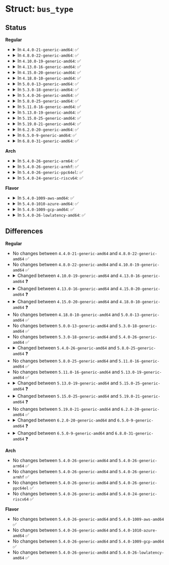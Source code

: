 # Struct: <code>bus_type</code>

## Status
<b>Regular</b>
<ul>
<li>
<details>
<summary>In <code>4.4.0-21-generic-amd64</code>: ✅</summary>

```c
struct bus_type {
    const char * name;
    const char * dev_name;
    struct device * dev_root;
    struct device_attribute * dev_attrs;
    const struct attribute_group * * bus_groups;
    const struct attribute_group * * dev_groups;
    const struct attribute_group * * drv_groups;
    int (*)(struct device *, struct device_driver *) match;
    int (*)(struct device *, struct kobj_uevent_env *) uevent;
    int (*)(struct device *) probe;
    int (*)(struct device *) remove;
    void (*)(struct device *) shutdown;
    int (*)(struct device *) online;
    int (*)(struct device *) offline;
    int (*)(struct device *, pm_message_t) suspend;
    int (*)(struct device *) resume;
    const struct dev_pm_ops * pm;
    const struct iommu_ops * iommu_ops;
    struct subsys_private * p;
    struct lock_class_key lock_key;
}
```
</details>
</li>
<li>
<details>
<summary>In <code>4.8.0-22-generic-amd64</code>: ✅</summary>

```c
struct bus_type {
    const char * name;
    const char * dev_name;
    struct device * dev_root;
    struct device_attribute * dev_attrs;
    const struct attribute_group * * bus_groups;
    const struct attribute_group * * dev_groups;
    const struct attribute_group * * drv_groups;
    int (*)(struct device *, struct device_driver *) match;
    int (*)(struct device *, struct kobj_uevent_env *) uevent;
    int (*)(struct device *) probe;
    int (*)(struct device *) remove;
    void (*)(struct device *) shutdown;
    int (*)(struct device *) online;
    int (*)(struct device *) offline;
    int (*)(struct device *, pm_message_t) suspend;
    int (*)(struct device *) resume;
    const struct dev_pm_ops * pm;
    const struct iommu_ops * iommu_ops;
    struct subsys_private * p;
    struct lock_class_key lock_key;
}
```
</details>
</li>
<li>
<details>
<summary>In <code>4.10.0-19-generic-amd64</code>: ✅</summary>

```c
struct bus_type {
    const char * name;
    const char * dev_name;
    struct device * dev_root;
    struct device_attribute * dev_attrs;
    const struct attribute_group * * bus_groups;
    const struct attribute_group * * dev_groups;
    const struct attribute_group * * drv_groups;
    int (*)(struct device *, struct device_driver *) match;
    int (*)(struct device *, struct kobj_uevent_env *) uevent;
    int (*)(struct device *) probe;
    int (*)(struct device *) remove;
    void (*)(struct device *) shutdown;
    int (*)(struct device *) online;
    int (*)(struct device *) offline;
    int (*)(struct device *, pm_message_t) suspend;
    int (*)(struct device *) resume;
    const struct dev_pm_ops * pm;
    const struct iommu_ops * iommu_ops;
    struct subsys_private * p;
    struct lock_class_key lock_key;
}
```
</details>
</li>
<li>
<details>
<summary>In <code>4.13.0-16-generic-amd64</code>: ✅</summary>

```c
struct bus_type {
    const char * name;
    const char * dev_name;
    struct device * dev_root;
    const struct attribute_group * * bus_groups;
    const struct attribute_group * * dev_groups;
    const struct attribute_group * * drv_groups;
    int (*)(struct device *, struct device_driver *) match;
    int (*)(struct device *, struct kobj_uevent_env *) uevent;
    int (*)(struct device *) probe;
    int (*)(struct device *) remove;
    void (*)(struct device *) shutdown;
    int (*)(struct device *) online;
    int (*)(struct device *) offline;
    int (*)(struct device *, pm_message_t) suspend;
    int (*)(struct device *) resume;
    int (*)(struct device *) num_vf;
    const struct dev_pm_ops * pm;
    const struct iommu_ops * iommu_ops;
    struct subsys_private * p;
    struct lock_class_key lock_key;
}
```
</details>
</li>
<li>
<details>
<summary>In <code>4.15.0-20-generic-amd64</code>: ✅</summary>

```c
struct bus_type {
    const char * name;
    const char * dev_name;
    struct device * dev_root;
    const struct attribute_group * * bus_groups;
    const struct attribute_group * * dev_groups;
    const struct attribute_group * * drv_groups;
    int (*)(struct device *, struct device_driver *) match;
    int (*)(struct device *, struct kobj_uevent_env *) uevent;
    int (*)(struct device *) probe;
    int (*)(struct device *) remove;
    void (*)(struct device *) shutdown;
    int (*)(struct device *) online;
    int (*)(struct device *) offline;
    int (*)(struct device *, pm_message_t) suspend;
    int (*)(struct device *) resume;
    int (*)(struct device *) num_vf;
    const struct dev_pm_ops * pm;
    const struct iommu_ops * iommu_ops;
    struct subsys_private * p;
    struct lock_class_key lock_key;
    bool force_dma;
}
```
</details>
</li>
<li>
<details>
<summary>In <code>4.18.0-10-generic-amd64</code>: ✅</summary>

```c
struct bus_type {
    const char * name;
    const char * dev_name;
    struct device * dev_root;
    const struct attribute_group * * bus_groups;
    const struct attribute_group * * dev_groups;
    const struct attribute_group * * drv_groups;
    int (*)(struct device *, struct device_driver *) match;
    int (*)(struct device *, struct kobj_uevent_env *) uevent;
    int (*)(struct device *) probe;
    int (*)(struct device *) remove;
    void (*)(struct device *) shutdown;
    int (*)(struct device *) online;
    int (*)(struct device *) offline;
    int (*)(struct device *, pm_message_t) suspend;
    int (*)(struct device *) resume;
    int (*)(struct device *) num_vf;
    int (*)(struct device *) dma_configure;
    const struct dev_pm_ops * pm;
    const struct iommu_ops * iommu_ops;
    struct subsys_private * p;
    struct lock_class_key lock_key;
    bool need_parent_lock;
}
```
</details>
</li>
<li>
<details>
<summary>In <code>5.0.0-13-generic-amd64</code>: ✅</summary>

```c
struct bus_type {
    const char * name;
    const char * dev_name;
    struct device * dev_root;
    const struct attribute_group * * bus_groups;
    const struct attribute_group * * dev_groups;
    const struct attribute_group * * drv_groups;
    int (*)(struct device *, struct device_driver *) match;
    int (*)(struct device *, struct kobj_uevent_env *) uevent;
    int (*)(struct device *) probe;
    int (*)(struct device *) remove;
    void (*)(struct device *) shutdown;
    int (*)(struct device *) online;
    int (*)(struct device *) offline;
    int (*)(struct device *, pm_message_t) suspend;
    int (*)(struct device *) resume;
    int (*)(struct device *) num_vf;
    int (*)(struct device *) dma_configure;
    const struct dev_pm_ops * pm;
    const struct iommu_ops * iommu_ops;
    struct subsys_private * p;
    struct lock_class_key lock_key;
    bool need_parent_lock;
}
```
</details>
</li>
<li>
<details>
<summary>In <code>5.3.0-18-generic-amd64</code>: ✅</summary>

```c
struct bus_type {
    const char * name;
    const char * dev_name;
    struct device * dev_root;
    const struct attribute_group * * bus_groups;
    const struct attribute_group * * dev_groups;
    const struct attribute_group * * drv_groups;
    int (*)(struct device *, struct device_driver *) match;
    int (*)(struct device *, struct kobj_uevent_env *) uevent;
    int (*)(struct device *) probe;
    int (*)(struct device *) remove;
    void (*)(struct device *) shutdown;
    int (*)(struct device *) online;
    int (*)(struct device *) offline;
    int (*)(struct device *, pm_message_t) suspend;
    int (*)(struct device *) resume;
    int (*)(struct device *) num_vf;
    int (*)(struct device *) dma_configure;
    const struct dev_pm_ops * pm;
    const struct iommu_ops * iommu_ops;
    struct subsys_private * p;
    struct lock_class_key lock_key;
    bool need_parent_lock;
}
```
</details>
</li>
<li>
<details>
<summary>In <code>5.4.0-26-generic-amd64</code>: ✅</summary>

```c
struct bus_type {
    const char * name;
    const char * dev_name;
    struct device * dev_root;
    const struct attribute_group * * bus_groups;
    const struct attribute_group * * dev_groups;
    const struct attribute_group * * drv_groups;
    int (*)(struct device *, struct device_driver *) match;
    int (*)(struct device *, struct kobj_uevent_env *) uevent;
    int (*)(struct device *) probe;
    int (*)(struct device *) remove;
    void (*)(struct device *) shutdown;
    int (*)(struct device *) online;
    int (*)(struct device *) offline;
    int (*)(struct device *, pm_message_t) suspend;
    int (*)(struct device *) resume;
    int (*)(struct device *) num_vf;
    int (*)(struct device *) dma_configure;
    const struct dev_pm_ops * pm;
    const struct iommu_ops * iommu_ops;
    struct subsys_private * p;
    struct lock_class_key lock_key;
    bool need_parent_lock;
}
```
</details>
</li>
<li>
<details>
<summary>In <code>5.8.0-25-generic-amd64</code>: ✅</summary>

```c
struct bus_type {
    const char * name;
    const char * dev_name;
    struct device * dev_root;
    const struct attribute_group * * bus_groups;
    const struct attribute_group * * dev_groups;
    const struct attribute_group * * drv_groups;
    int (*)(struct device *, struct device_driver *) match;
    int (*)(struct device *, struct kobj_uevent_env *) uevent;
    int (*)(struct device *) probe;
    void (*)(struct device *) sync_state;
    int (*)(struct device *) remove;
    void (*)(struct device *) shutdown;
    int (*)(struct device *) online;
    int (*)(struct device *) offline;
    int (*)(struct device *, pm_message_t) suspend;
    int (*)(struct device *) resume;
    int (*)(struct device *) num_vf;
    int (*)(struct device *) dma_configure;
    const struct dev_pm_ops * pm;
    const struct iommu_ops * iommu_ops;
    struct subsys_private * p;
    struct lock_class_key lock_key;
    bool need_parent_lock;
}
```
</details>
</li>
<li>
<details>
<summary>In <code>5.11.0-16-generic-amd64</code>: ✅</summary>

```c
struct bus_type {
    const char * name;
    const char * dev_name;
    struct device * dev_root;
    const struct attribute_group * * bus_groups;
    const struct attribute_group * * dev_groups;
    const struct attribute_group * * drv_groups;
    int (*)(struct device *, struct device_driver *) match;
    int (*)(struct device *, struct kobj_uevent_env *) uevent;
    int (*)(struct device *) probe;
    void (*)(struct device *) sync_state;
    int (*)(struct device *) remove;
    void (*)(struct device *) shutdown;
    int (*)(struct device *) online;
    int (*)(struct device *) offline;
    int (*)(struct device *, pm_message_t) suspend;
    int (*)(struct device *) resume;
    int (*)(struct device *) num_vf;
    int (*)(struct device *) dma_configure;
    const struct dev_pm_ops * pm;
    const struct iommu_ops * iommu_ops;
    struct subsys_private * p;
    struct lock_class_key lock_key;
    bool need_parent_lock;
}
```
</details>
</li>
<li>
<details>
<summary>In <code>5.13.0-19-generic-amd64</code>: ✅</summary>

```c
struct bus_type {
    const char * name;
    const char * dev_name;
    struct device * dev_root;
    const struct attribute_group * * bus_groups;
    const struct attribute_group * * dev_groups;
    const struct attribute_group * * drv_groups;
    int (*)(struct device *, struct device_driver *) match;
    int (*)(struct device *, struct kobj_uevent_env *) uevent;
    int (*)(struct device *) probe;
    void (*)(struct device *) sync_state;
    int (*)(struct device *) remove;
    void (*)(struct device *) shutdown;
    int (*)(struct device *) online;
    int (*)(struct device *) offline;
    int (*)(struct device *, pm_message_t) suspend;
    int (*)(struct device *) resume;
    int (*)(struct device *) num_vf;
    int (*)(struct device *) dma_configure;
    const struct dev_pm_ops * pm;
    const struct iommu_ops * iommu_ops;
    struct subsys_private * p;
    struct lock_class_key lock_key;
    bool need_parent_lock;
}
```
</details>
</li>
<li>
<details>
<summary>In <code>5.15.0-25-generic-amd64</code>: ✅</summary>

```c
struct bus_type {
    const char * name;
    const char * dev_name;
    struct device * dev_root;
    const struct attribute_group * * bus_groups;
    const struct attribute_group * * dev_groups;
    const struct attribute_group * * drv_groups;
    int (*)(struct device *, struct device_driver *) match;
    int (*)(struct device *, struct kobj_uevent_env *) uevent;
    int (*)(struct device *) probe;
    void (*)(struct device *) sync_state;
    void (*)(struct device *) remove;
    void (*)(struct device *) shutdown;
    int (*)(struct device *) online;
    int (*)(struct device *) offline;
    int (*)(struct device *, pm_message_t) suspend;
    int (*)(struct device *) resume;
    int (*)(struct device *) num_vf;
    int (*)(struct device *) dma_configure;
    const struct dev_pm_ops * pm;
    const struct iommu_ops * iommu_ops;
    struct subsys_private * p;
    struct lock_class_key lock_key;
    bool need_parent_lock;
}
```
</details>
</li>
<li>
<details>
<summary>In <code>5.19.0-21-generic-amd64</code>: ✅</summary>

```c
struct bus_type {
    const char * name;
    const char * dev_name;
    struct device * dev_root;
    const struct attribute_group * * bus_groups;
    const struct attribute_group * * dev_groups;
    const struct attribute_group * * drv_groups;
    int (*)(struct device *, struct device_driver *) match;
    int (*)(struct device *, struct kobj_uevent_env *) uevent;
    int (*)(struct device *) probe;
    void (*)(struct device *) sync_state;
    void (*)(struct device *) remove;
    void (*)(struct device *) shutdown;
    int (*)(struct device *) online;
    int (*)(struct device *) offline;
    int (*)(struct device *, pm_message_t) suspend;
    int (*)(struct device *) resume;
    int (*)(struct device *) num_vf;
    int (*)(struct device *) dma_configure;
    void (*)(struct device *) dma_cleanup;
    const struct dev_pm_ops * pm;
    const struct iommu_ops * iommu_ops;
    struct subsys_private * p;
    struct lock_class_key lock_key;
    bool need_parent_lock;
}
```
</details>
</li>
<li>
<details>
<summary>In <code>6.2.0-20-generic-amd64</code>: ✅</summary>

```c
struct bus_type {
    const char * name;
    const char * dev_name;
    struct device * dev_root;
    const struct attribute_group * * bus_groups;
    const struct attribute_group * * dev_groups;
    const struct attribute_group * * drv_groups;
    int (*)(struct device *, struct device_driver *) match;
    int (*)(struct device *, struct kobj_uevent_env *) uevent;
    int (*)(struct device *) probe;
    void (*)(struct device *) sync_state;
    void (*)(struct device *) remove;
    void (*)(struct device *) shutdown;
    int (*)(struct device *) online;
    int (*)(struct device *) offline;
    int (*)(struct device *, pm_message_t) suspend;
    int (*)(struct device *) resume;
    int (*)(struct device *) num_vf;
    int (*)(struct device *) dma_configure;
    void (*)(struct device *) dma_cleanup;
    const struct dev_pm_ops * pm;
    const struct iommu_ops * iommu_ops;
    struct subsys_private * p;
    struct lock_class_key lock_key;
    bool need_parent_lock;
}
```
</details>
</li>
<li>
<details>
<summary>In <code>6.5.0-9-generic-amd64</code>: ✅</summary>

```c
struct bus_type {
    const char * name;
    const char * dev_name;
    const struct attribute_group * * bus_groups;
    const struct attribute_group * * dev_groups;
    const struct attribute_group * * drv_groups;
    int (*)(struct device *, struct device_driver *) match;
    int (*)(const struct device *, struct kobj_uevent_env *) uevent;
    int (*)(struct device *) probe;
    void (*)(struct device *) sync_state;
    void (*)(struct device *) remove;
    void (*)(struct device *) shutdown;
    int (*)(struct device *) online;
    int (*)(struct device *) offline;
    int (*)(struct device *, pm_message_t) suspend;
    int (*)(struct device *) resume;
    int (*)(struct device *) num_vf;
    int (*)(struct device *) dma_configure;
    void (*)(struct device *) dma_cleanup;
    const struct dev_pm_ops * pm;
    const struct iommu_ops * iommu_ops;
    bool need_parent_lock;
}
```
</details>
</li>
<li>
<details>
<summary>In <code>6.8.0-31-generic-amd64</code>: ✅</summary>

```c
struct bus_type {
    const char * name;
    const char * dev_name;
    const struct attribute_group * * bus_groups;
    const struct attribute_group * * dev_groups;
    const struct attribute_group * * drv_groups;
    int (*)(struct device *, struct device_driver *) match;
    int (*)(const struct device *, struct kobj_uevent_env *) uevent;
    int (*)(struct device *) probe;
    void (*)(struct device *) sync_state;
    void (*)(struct device *) remove;
    void (*)(struct device *) shutdown;
    int (*)(struct device *) online;
    int (*)(struct device *) offline;
    int (*)(struct device *, pm_message_t) suspend;
    int (*)(struct device *) resume;
    int (*)(struct device *) num_vf;
    int (*)(struct device *) dma_configure;
    void (*)(struct device *) dma_cleanup;
    const struct dev_pm_ops * pm;
    bool need_parent_lock;
}
```
</details>
</li>
</ul>
<b>Arch</b>
<ul>
<li>
<details>
<summary>In <code>5.4.0-26-generic-arm64</code>: ✅</summary>

```c
struct bus_type {
    const char * name;
    const char * dev_name;
    struct device * dev_root;
    const struct attribute_group * * bus_groups;
    const struct attribute_group * * dev_groups;
    const struct attribute_group * * drv_groups;
    int (*)(struct device *, struct device_driver *) match;
    int (*)(struct device *, struct kobj_uevent_env *) uevent;
    int (*)(struct device *) probe;
    int (*)(struct device *) remove;
    void (*)(struct device *) shutdown;
    int (*)(struct device *) online;
    int (*)(struct device *) offline;
    int (*)(struct device *, pm_message_t) suspend;
    int (*)(struct device *) resume;
    int (*)(struct device *) num_vf;
    int (*)(struct device *) dma_configure;
    const struct dev_pm_ops * pm;
    const struct iommu_ops * iommu_ops;
    struct subsys_private * p;
    struct lock_class_key lock_key;
    bool need_parent_lock;
}
```
</details>
</li>
<li>
<details>
<summary>In <code>5.4.0-26-generic-armhf</code>: ✅</summary>

```c
struct bus_type {
    const char * name;
    const char * dev_name;
    struct device * dev_root;
    const struct attribute_group * * bus_groups;
    const struct attribute_group * * dev_groups;
    const struct attribute_group * * drv_groups;
    int (*)(struct device *, struct device_driver *) match;
    int (*)(struct device *, struct kobj_uevent_env *) uevent;
    int (*)(struct device *) probe;
    int (*)(struct device *) remove;
    void (*)(struct device *) shutdown;
    int (*)(struct device *) online;
    int (*)(struct device *) offline;
    int (*)(struct device *, pm_message_t) suspend;
    int (*)(struct device *) resume;
    int (*)(struct device *) num_vf;
    int (*)(struct device *) dma_configure;
    const struct dev_pm_ops * pm;
    const struct iommu_ops * iommu_ops;
    struct subsys_private * p;
    struct lock_class_key lock_key;
    bool need_parent_lock;
}
```
</details>
</li>
<li>
<details>
<summary>In <code>5.4.0-26-generic-ppc64el</code>: ✅</summary>

```c
struct bus_type {
    const char * name;
    const char * dev_name;
    struct device * dev_root;
    const struct attribute_group * * bus_groups;
    const struct attribute_group * * dev_groups;
    const struct attribute_group * * drv_groups;
    int (*)(struct device *, struct device_driver *) match;
    int (*)(struct device *, struct kobj_uevent_env *) uevent;
    int (*)(struct device *) probe;
    int (*)(struct device *) remove;
    void (*)(struct device *) shutdown;
    int (*)(struct device *) online;
    int (*)(struct device *) offline;
    int (*)(struct device *, pm_message_t) suspend;
    int (*)(struct device *) resume;
    int (*)(struct device *) num_vf;
    int (*)(struct device *) dma_configure;
    const struct dev_pm_ops * pm;
    const struct iommu_ops * iommu_ops;
    struct subsys_private * p;
    struct lock_class_key lock_key;
    bool need_parent_lock;
}
```
</details>
</li>
<li>
<details>
<summary>In <code>5.4.0-24-generic-riscv64</code>: ✅</summary>

```c
struct bus_type {
    const char * name;
    const char * dev_name;
    struct device * dev_root;
    const struct attribute_group * * bus_groups;
    const struct attribute_group * * dev_groups;
    const struct attribute_group * * drv_groups;
    int (*)(struct device *, struct device_driver *) match;
    int (*)(struct device *, struct kobj_uevent_env *) uevent;
    int (*)(struct device *) probe;
    int (*)(struct device *) remove;
    void (*)(struct device *) shutdown;
    int (*)(struct device *) online;
    int (*)(struct device *) offline;
    int (*)(struct device *, pm_message_t) suspend;
    int (*)(struct device *) resume;
    int (*)(struct device *) num_vf;
    int (*)(struct device *) dma_configure;
    const struct dev_pm_ops * pm;
    const struct iommu_ops * iommu_ops;
    struct subsys_private * p;
    struct lock_class_key lock_key;
    bool need_parent_lock;
}
```
</details>
</li>
</ul>
<b>Flavor</b>
<ul>
<li>
<details>
<summary>In <code>5.4.0-1009-aws-amd64</code>: ✅</summary>

```c
struct bus_type {
    const char * name;
    const char * dev_name;
    struct device * dev_root;
    const struct attribute_group * * bus_groups;
    const struct attribute_group * * dev_groups;
    const struct attribute_group * * drv_groups;
    int (*)(struct device *, struct device_driver *) match;
    int (*)(struct device *, struct kobj_uevent_env *) uevent;
    int (*)(struct device *) probe;
    int (*)(struct device *) remove;
    void (*)(struct device *) shutdown;
    int (*)(struct device *) online;
    int (*)(struct device *) offline;
    int (*)(struct device *, pm_message_t) suspend;
    int (*)(struct device *) resume;
    int (*)(struct device *) num_vf;
    int (*)(struct device *) dma_configure;
    const struct dev_pm_ops * pm;
    const struct iommu_ops * iommu_ops;
    struct subsys_private * p;
    struct lock_class_key lock_key;
    bool need_parent_lock;
}
```
</details>
</li>
<li>
<details>
<summary>In <code>5.4.0-1010-azure-amd64</code>: ✅</summary>

```c
struct bus_type {
    const char * name;
    const char * dev_name;
    struct device * dev_root;
    const struct attribute_group * * bus_groups;
    const struct attribute_group * * dev_groups;
    const struct attribute_group * * drv_groups;
    int (*)(struct device *, struct device_driver *) match;
    int (*)(struct device *, struct kobj_uevent_env *) uevent;
    int (*)(struct device *) probe;
    int (*)(struct device *) remove;
    void (*)(struct device *) shutdown;
    int (*)(struct device *) online;
    int (*)(struct device *) offline;
    int (*)(struct device *, pm_message_t) suspend;
    int (*)(struct device *) resume;
    int (*)(struct device *) num_vf;
    int (*)(struct device *) dma_configure;
    const struct dev_pm_ops * pm;
    const struct iommu_ops * iommu_ops;
    struct subsys_private * p;
    struct lock_class_key lock_key;
    bool need_parent_lock;
}
```
</details>
</li>
<li>
<details>
<summary>In <code>5.4.0-1009-gcp-amd64</code>: ✅</summary>

```c
struct bus_type {
    const char * name;
    const char * dev_name;
    struct device * dev_root;
    const struct attribute_group * * bus_groups;
    const struct attribute_group * * dev_groups;
    const struct attribute_group * * drv_groups;
    int (*)(struct device *, struct device_driver *) match;
    int (*)(struct device *, struct kobj_uevent_env *) uevent;
    int (*)(struct device *) probe;
    int (*)(struct device *) remove;
    void (*)(struct device *) shutdown;
    int (*)(struct device *) online;
    int (*)(struct device *) offline;
    int (*)(struct device *, pm_message_t) suspend;
    int (*)(struct device *) resume;
    int (*)(struct device *) num_vf;
    int (*)(struct device *) dma_configure;
    const struct dev_pm_ops * pm;
    const struct iommu_ops * iommu_ops;
    struct subsys_private * p;
    struct lock_class_key lock_key;
    bool need_parent_lock;
}
```
</details>
</li>
<li>
<details>
<summary>In <code>5.4.0-26-lowlatency-amd64</code>: ✅</summary>

```c
struct bus_type {
    const char * name;
    const char * dev_name;
    struct device * dev_root;
    const struct attribute_group * * bus_groups;
    const struct attribute_group * * dev_groups;
    const struct attribute_group * * drv_groups;
    int (*)(struct device *, struct device_driver *) match;
    int (*)(struct device *, struct kobj_uevent_env *) uevent;
    int (*)(struct device *) probe;
    int (*)(struct device *) remove;
    void (*)(struct device *) shutdown;
    int (*)(struct device *) online;
    int (*)(struct device *) offline;
    int (*)(struct device *, pm_message_t) suspend;
    int (*)(struct device *) resume;
    int (*)(struct device *) num_vf;
    int (*)(struct device *) dma_configure;
    const struct dev_pm_ops * pm;
    const struct iommu_ops * iommu_ops;
    struct subsys_private * p;
    struct lock_class_key lock_key;
    bool need_parent_lock;
}
```
</details>
</li>
</ul>

## Differences
<b>Regular</b>
<ul>
<li>
No changes between <code>4.4.0-21-generic-amd64</code> and <code>4.8.0-22-generic-amd64</code> ✅
</li>
<li>
No changes between <code>4.8.0-22-generic-amd64</code> and <code>4.10.0-19-generic-amd64</code> ✅
</li>
<li>
<details>
<summary>Changed between <code>4.10.0-19-generic-amd64</code> and <code>4.13.0-16-generic-amd64</code> ❓</summary>
<ul>
<li>
<b>Field added. </b>
<code>int (*)(struct device *) num_vf</code>
</li>
<li>
<b>Field removed. </b>
<code>struct device_attribute * dev_attrs</code>
</li>
</ul>
</details>
</li>
<li>
<details>
<summary>Changed between <code>4.13.0-16-generic-amd64</code> and <code>4.15.0-20-generic-amd64</code> ❓</summary>
<ul>
<li>
<b>Field added. </b>
<code>bool force_dma</code>
</li>
</ul>
</details>
</li>
<li>
<details>
<summary>Changed between <code>4.15.0-20-generic-amd64</code> and <code>4.18.0-10-generic-amd64</code> ❓</summary>
<ul>
<li>
<b>Field added. </b>
<code>int (*)(struct device *) dma_configure</code>
</li>
<li>
<b>Field added. </b>
<code>bool need_parent_lock</code>
</li>
<li>
<b>Field removed. </b>
<code>bool force_dma</code>
</li>
</ul>
</details>
</li>
<li>
No changes between <code>4.18.0-10-generic-amd64</code> and <code>5.0.0-13-generic-amd64</code> ✅
</li>
<li>
No changes between <code>5.0.0-13-generic-amd64</code> and <code>5.3.0-18-generic-amd64</code> ✅
</li>
<li>
No changes between <code>5.3.0-18-generic-amd64</code> and <code>5.4.0-26-generic-amd64</code> ✅
</li>
<li>
<details>
<summary>Changed between <code>5.4.0-26-generic-amd64</code> and <code>5.8.0-25-generic-amd64</code> ❓</summary>
<ul>
<li>
<b>Field added. </b>
<code>void (*)(struct device *) sync_state</code>
</li>
</ul>
</details>
</li>
<li>
No changes between <code>5.8.0-25-generic-amd64</code> and <code>5.11.0-16-generic-amd64</code> ✅
</li>
<li>
No changes between <code>5.11.0-16-generic-amd64</code> and <code>5.13.0-19-generic-amd64</code> ✅
</li>
<li>
<details>
<summary>Changed between <code>5.13.0-19-generic-amd64</code> and <code>5.15.0-25-generic-amd64</code> ❓</summary>
<ul>
<li>
<b>Field type changed. </b>
<code>int (*)(struct device *) remove</code> ➡️ <code>void (*)(struct device *) remove</code>
</li>
</ul>
</details>
</li>
<li>
<details>
<summary>Changed between <code>5.15.0-25-generic-amd64</code> and <code>5.19.0-21-generic-amd64</code> ❓</summary>
<ul>
<li>
<b>Field added. </b>
<code>void (*)(struct device *) dma_cleanup</code>
</li>
</ul>
</details>
</li>
<li>
No changes between <code>5.19.0-21-generic-amd64</code> and <code>6.2.0-20-generic-amd64</code> ✅
</li>
<li>
<details>
<summary>Changed between <code>6.2.0-20-generic-amd64</code> and <code>6.5.0-9-generic-amd64</code> ❓</summary>
<ul>
<li>
<b>Field removed. </b>
<code>struct device * dev_root</code>
</li>
<li>
<b>Field removed. </b>
<code>struct subsys_private * p</code>
</li>
<li>
<b>Field removed. </b>
<code>struct lock_class_key lock_key</code>
</li>
<li>
<b>Field type changed. </b>
<code>int (*)(struct device *, struct kobj_uevent_env *) uevent</code> ➡️ <code>int (*)(const struct device *, struct kobj_uevent_env *) uevent</code>
</li>
</ul>
</details>
</li>
<li>
<details>
<summary>Changed between <code>6.5.0-9-generic-amd64</code> and <code>6.8.0-31-generic-amd64</code> ❓</summary>
<ul>
<li>
<b>Field removed. </b>
<code>const struct iommu_ops * iommu_ops</code>
</li>
</ul>
</details>
</li>
</ul>
<b>Arch</b>
<ul>
<li>
No changes between <code>5.4.0-26-generic-amd64</code> and <code>5.4.0-26-generic-arm64</code> ✅
</li>
<li>
No changes between <code>5.4.0-26-generic-amd64</code> and <code>5.4.0-26-generic-armhf</code> ✅
</li>
<li>
No changes between <code>5.4.0-26-generic-amd64</code> and <code>5.4.0-26-generic-ppc64el</code> ✅
</li>
<li>
No changes between <code>5.4.0-26-generic-amd64</code> and <code>5.4.0-24-generic-riscv64</code> ✅
</li>
</ul>
<b>Flavor</b>
<ul>
<li>
No changes between <code>5.4.0-26-generic-amd64</code> and <code>5.4.0-1009-aws-amd64</code> ✅
</li>
<li>
No changes between <code>5.4.0-26-generic-amd64</code> and <code>5.4.0-1010-azure-amd64</code> ✅
</li>
<li>
No changes between <code>5.4.0-26-generic-amd64</code> and <code>5.4.0-1009-gcp-amd64</code> ✅
</li>
<li>
No changes between <code>5.4.0-26-generic-amd64</code> and <code>5.4.0-26-lowlatency-amd64</code> ✅
</li>
</ul>
